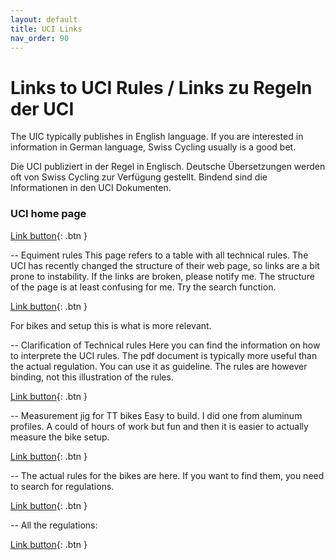 ```yaml
---
layout: default
title: UCI Links
nav_order: 90
---
```


# Links to UCI Rules / Links zu Regeln der UCI
The UIC typically publishes in English language. If you are interested in information in German language, Swiss Cycling usually is a good bet.

Die UCI publiziert in der Regel in Englisch. Deutsche Übersetzungen werden oft von Swiss Cycling zur Verfügung gestellt. Bindend sind die Informationen in den UCI Dokumenten.

### UCI home page
[Link button](https://www.uci.org){: .btn }

-- Equiment rules 
This page refers to a table with all technical rules. The UCI has recently changed the structure of their web page, so links are a bit prone to instability. If the links are broken, please notify me. The structure of the page is at least confusing for me. Try the search function.

[Link button](https://www.uci.org/equipment/bh2JJzw1eB0n876rX2iB1){: .btn }


For bikes and setup this is what is more relevant.

-- Clarification of Technical rules 
Here you can find the information on how to interprete the UCI rules. The pdf document is typically more useful than the actual regulation. You can use it as guideline. The rules are however binding, not this illustration of the rules.

[Link button](https://assets.ctfassets.net/761l7gh5x5an/7s1ma6mVAVlFwi8rRgy0Iw/1bef531dd9e9f534c34ff016c68e3c72/Clarification_Guide_of_the_UCI_Technical_Regulation_-_20211005_-_ENG.pdf){: .btn }

-- Measurement jig for TT bikes 
Easy to build. I did one from aluminum profiles. A could of hours of work but fun and then it is easier to actually measure the bike setup. 

[Link button](https://assets.ctfassets.net/761l7gh5x5an/1L97MeBmjVB12JHfJx5k5u/1bad025439e0f29d8a7b4f988f44bdb8/equipment-bicyclemeasuringjig-eng_english.pdf){: .btn }

-- The actual rules for the bikes are here. If you want to find them, you need to search for regulations.

[Link button](https://assets.ctfassets.net/761l7gh5x5an/wQympSG6EWlKq6o6HKw9E/3e1b6d0c106026312ad97c2a16ca150b/1-GEN-20220128-E.pdf){: .btn }

-- All the regulations:

[Link button](https://www.uci.org/regulations/3MyLDDrwJCJJ0BGGOFzOat#part-i-general-organisation-of-cycling-as-a-sport){: .btn }


